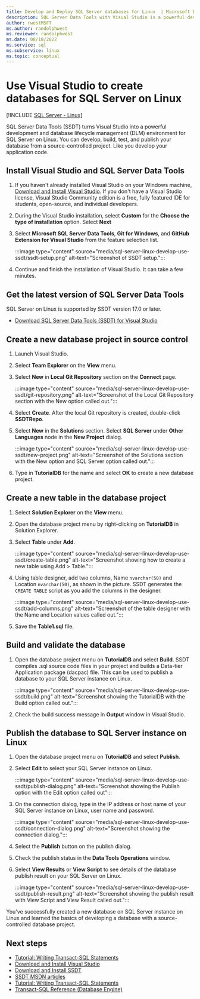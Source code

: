 ```yaml
---
title: Develop and Deploy SQL Server databases for Linux  | Microsoft Docs
description: SQL Server Data Tools with Visual Studio is a powerful development and database lifecycle management environment for SQL Server on Linux.
author: rwestMSFT
ms.author: randolphwest
ms.reviewer: randolphwest
ms.date: 08/18/2022
ms.service: sql
ms.subservice: linux
ms.topic: conceptual
---
```


# Use Visual Studio to create databases for SQL Server on Linux

[!INCLUDE [SQL Server - Linux](../includes/applies-to-version/sql-linux.md)]

SQL Server Data Tools (SSDT) turns Visual Studio into a powerful development and database lifecycle management (DLM) environment for SQL Server on Linux. You can develop, build, test, and publish your database from a source-controlled project. Like you develop your application code.

## Install Visual Studio and SQL Server Data Tools

1. If you haven't already installed Visual Studio on your Windows machine, [Download and Install Visual Studio](https://visualstudio.microsoft.com/downloads/). If you don't have a Visual Studio license, Visual Studio Community edition is a free, fully featured IDE for students, open-source, and individual developers.

1. During the Visual Studio installation, select **Custom** for the **Choose the type of installation** option. Select **Next**

1. Select **Microsoft SQL Server Data Tools**, **Git for Windows**, and **GitHub Extension for Visual Studio** from the feature selection list.

   :::image type="content" source="media/sql-server-linux-develop-use-ssdt/ssdt-setup.png" alt-text="Screenshot of SSDT setup.":::

1. Continue and finish the installation of Visual Studio. It can take a few minutes.

## Get the latest version of SQL Server Data Tools

SQL Server on Linux is supported by SSDT version 17.0 or later.

- [Download SQL Server Data Tools (SSDT) for Visual Studio](../ssdt/download-sql-server-data-tools-ssdt.md)

## Create a new database project in source control

1. Launch Visual Studio.

1. Select **Team Explorer** on the **View** menu.

1. Select **New** in **Local Git Repository** section on the **Connect** page.

   :::image type="content" source="media/sql-server-linux-develop-use-ssdt/git-repository.png" alt-text="Screenshot of the Local Git Repository section with the New option called out.":::

1. Select **Create**. After the local Git repository is created, double-click **SSDTRepo**.

1. Select **New** in the **Solutions** section. Select **SQL Server** under **Other Languages** node in the **New Project** dialog.

   :::image type="content" source="media/sql-server-linux-develop-use-ssdt/new-project.png" alt-text="Screenshot of the Solutions section with the New option and SQL Server option called out.":::

1. Type in **TutorialDB** for the name and select **OK** to create a new database project.

## Create a new table in the database project

1. Select **Solution Explorer** on the **View** menu.

1. Open the database project menu by right-clicking on **TutorialDB** in Solution Explorer.

1. Select **Table** under **Add**.

   :::image type="content" source="media/sql-server-linux-develop-use-ssdt/create-table.png" alt-text="Screenshot showing how to create a new table using Add > Table.":::

1. Using table designer, add two columns, Name `nvarchar(50)` and Location `nvarchar(50)`, as shown in the picture. SSDT generates the `CREATE TABLE` script as you add the columns in the designer.

   :::image type="content" source="media/sql-server-linux-develop-use-ssdt/add-columns.png" alt-text="Screenshot of the table designer with the Name and Location values called out.":::

1. Save the **Table1.sql** file.

## Build and validate the database

1. Open the database project menu on **TutorialDB** and select **Build**. SSDT compiles .sql source code files in your project and builds a Data-tier Application package (dacpac) file. This can be used to publish a database to your SQL Server instance on Linux.

   :::image type="content" source="media/sql-server-linux-develop-use-ssdt/build.png" alt-text="Screenshot showing the TutorialDB with the Build option called out.":::

1. Check the build success message in **Output** window in Visual Studio.

## Publish the database to SQL Server instance on Linux

1. Open the database project menu on **TutorialDB** and select **Publish**.

1. Select **Edit** to select your SQL Server instance on Linux.

   :::image type="content" source="media/sql-server-linux-develop-use-ssdt/publish-dialog.png" alt-text="Screenshot showing the Publish option with the Edit option called out":::

1. On the connection dialog, type in the IP address or host name of your SQL Server instance on Linux, user name and password.

   :::image type="content" source="media/sql-server-linux-develop-use-ssdt/connection-dialog.png" alt-text="Screenshot showing the connection dialog.":::

1. Select the **Publish** button on the publish dialog.

1. Check the publish status in the **Data Tools Operations** window.

1. Select **View Results** or **View Script** to see details of the database publish result on your SQL Server on Linux.

   :::image type="content" source="media/sql-server-linux-develop-use-ssdt/publish-result.png" alt-text="Screenshot showing the publish result with View Script and View Result called out.":::

You've successfully created a new database on SQL Server instance on Linux and learned the basics of developing a database with a source-controlled database project.

## Next steps

- [Tutorial: Writing Transact-SQL Statements](../t-sql/tutorial-writing-transact-sql-statements.md)
- [Download and Install Visual Studio](https://www.visualstudio.com/downloads/)
- [Download and Install SSDT](../ssdt/download-sql-server-data-tools-ssdt.md)
- [SSDT MSDN articles](/previous-versions/sql/sql-server-data-tools/hh272686(v=vs.103))
- [Tutorial: Writing Transact-SQL Statements](../t-sql/tutorial-writing-transact-sql-statements.md)
- [Transact-SQL Reference (Database Engine)](../t-sql/language-reference.md)
